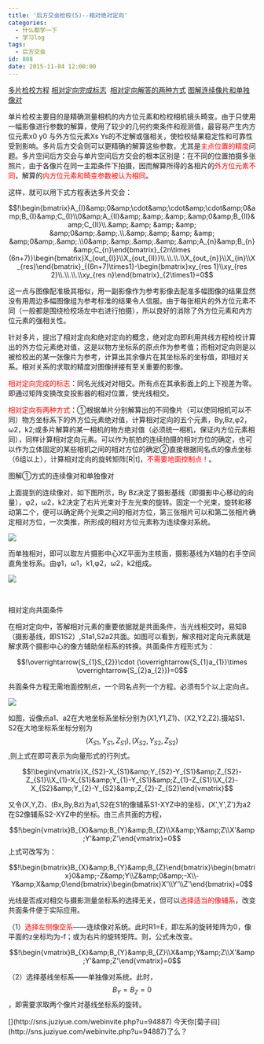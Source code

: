 ```yaml
---
title: '后方交会检校(5)--相对绝对定向'
categories:
  - 什么都学一下
  - 学习log
tags:
  - 后方交会
id: 808
date: 2015-11-04 12:00:00
---
```


[多片检校方程](#多片交会)&nbsp;[相对定向完成标志](#相对定向完成标志)&nbsp;&nbsp;[相对定向解答的两种方式](#两种方式)&nbsp;[图解连续像片和单独像对](#图解)

单片检校主要目的是精确测量相机的内方位元素和检校相机镜头畸变。由于只使用一幅影像进行参数的解算，使用了较少的几何约束条件和观测值，最容易产生内方位元素x0 y0 与外方位元素Xs Ys的不定解或强相关，使检校结果稳定性和可靠性受到影响。多片后方交会则可以更精确的解算这些参数，尤其是<font color="#FF0000">主点位置的精度</font>问题。多片空间后方交会与单片空间后方交会的根本区别是：在不同的位置拍摄多张照片，由于各像片在同一主距条件下拍摄，因而解算所得的各相片的<font color="#FF0000">外方位元素不同</font>，解算的<font color="#FF0000">内方位元素和畸变参数被认为相同</font>。

这样，就可以用下式方程表达<a name="多片交会">多片交会</a>：

$$!\begin{bmatrix}A_{I}&amp;0&amp;\cdot&amp;\cdot&amp;\cdot&amp;0&amp;B_{I}&amp;C_{I}\\0&amp;A_{II}&amp;.&amp;.&amp;.&amp;0&amp;B_{II}&amp;C_{II}\\.&amp;.&amp; &amp; &amp; &amp;0&amp;.&amp;.\\.&amp;.&amp; &amp; &amp; &amp;0&amp;.&amp;.\\0&amp;.&amp;.&amp;.&amp;.&amp;A_{n}&amp;B_{n}&amp;C_{n}\end{bmatrix}_{2n\times (6n+7)}\begin{bmatrix}X_{out_{I}}\\X_{out_{II}}\\.\\.\\.\\X_{out_{n}}\\X_{in}\\X_{res}\end{bmatrix}_{(6n+7)\times1}-\begin{bmatrix}xy_{res 1}\\xy_{res 2}\\.\\.\\.\\xy_{res n}\end{bmatrix}_{2\times1}=0$$

这一点与图像配准极其相似，用一副影像作为参考影像去配准多幅图像的结果显然没有用周边多幅图像组为参考标准的结果令人信服。由于每张相片的外方位元素不同（一般都是围绕检校场左中右进行拍摄），所以良好的消除了外方位元素和内方位元素的强相关性。

针对多片，提出了相对定向和绝对定向的概念，绝对定向即利用共线方程检校计算出的外方位元素绝对值，这是以物方坐标系的原点作为参考值；而相对定向则是以被检校出的某一张像片为参考，计算出其余像片在其坐标系的坐标值，即相对关系。相对关系的求取的精度对图像拼接有至关重要的影像。

<a name="相对定向完成标志"><font color="#FF0000">相对定向完成的标志</font></a>：同名光线对对相交。所有点在其承影面上的上下视差为零。即通过矩阵变换改变投影器的相对位置，使光线相交。<font color="#FF0000">&nbsp;&nbsp;&nbsp;</font>

<a name="两种方式"><font color="#FF0000">相对定向有两种方式</font></a>：①根据单片分别解算出的不同像片（可以使同相机可以不同）物方坐标系下的外方位元素绝对值，计算相对定向的五个元素，By,Bz,φ2，ω2，k2;或多片解算的某一相机的物方绝对值（必须统一相机，保证内方位元素相同），同样计算相对定向元素。可以作为航拍的连续拍摄的相对方位的确定，也可以作为立体固定的某些相机之间的相对方位的确定②直接根据同名点的像点坐标（6组以上），计算相对定向的旋转矩阵[R|t]，<font color="#FF0000">不需要地面控制点！</font>。

<a name="图解">图解①方式的连续像对和单独像对</a>

上面提到的连续像对，如下图所示，By Bz决定了摄影基线（即摄影中心移动的向量），φ2，ω2，k2决定了右片光束对于左光束的旋转。固定一个光束，旋转和移动第二个，便可以确定两个光束之间的相对方位，第三张相片可以和第二张相片确定相对方位，一次类推，所形成的相对方位元素称为连续像对系统。

![](http://ww4.sinaimg.cn/large/68eb7c93gw1eyb8jft5rpj20ln0fmgoj.jpg)

而单独相对，即可以取左片摄影中心XZ平面为主核面，摄影基线为X轴的右手空间直角坐标系。由φ1，ω1，k1,φ2，ω2，k2组成。

![](http://ww3.sinaimg.cn/large/68eb7c93gw1eyb93i6vwcj20lg0d0dii.jpg)

&nbsp;

相对定向共面条件

在相对定向中，答解相对元素的重要依据就是共面条件，当光线相交时，易知B（摄影基线，即S1S2）,S1a1,S2a2共面。如图可以看到，解求相对定向元素就是解求两个摄影中心的像方辅助坐标系的转换。共面条件方程形式为：

$$!\overrightarrow{S_{1}S_{2}}\cdot (\overrightarrow{S_{1}a_{1}}\times \overrightarrow{S_{2}a_{2}})=0$$

共面条件方程无需地面控制点，一个同名点列一个方程。必须有5个以上定向点。

![](http://ww4.sinaimg.cn/large/68eb7c93gw1eyb9drztouj20lz0ig782.jpg)

如图，设像点a1、a2在大地坐标系坐标分别为(X1,Y1,Z1)、(X2,Y2,Z2).摄站S1、S2在大地坐标系坐标分别为$$(X_{S1},Y_{S1},Z_{S1}),(X_{S2},Y_{S2},Z_{S2})$$,则上式在即可表示为向量形式的行列式。

$$!\begin{vmatrix}X_{S2}-X_{S1}&amp;Y_{S2}-Y_{S1}&amp;Z_{S2}-Z_{S1}\\X_{1}-X_{S1}&amp;Y_{1}-Y_{S1}&amp;Z_{1}-Z_{S1}\\X_{2}-X_{S2}&amp;Y_{2}-Y_{S2}&amp;Z_{2}-Z_{S2}\end{vmatrix}$$

又令(X,Y,Z)、(Bx,By,Bz)为a1,S2在S1的像辅系S1-XYZ中的坐标，(X',Y',Z')为a2在S2像辅系S2-XYZ中的坐标。由三点共面的方程，

$$!\begin{vmatrix}B_{X}&amp;B_{Y}&amp;B_{Z}\\X&amp;Y&amp;Z\\X'&amp;Y'&amp;Z'\end{vmatrix}=0$$上式可改写为：

$$!\begin{bmatrix}B_{X}&amp;B_{Y}&amp;B_{Z}\end{bmatrix}\begin{bmatrix}0&amp;-Z&amp;Y\\Z&amp;0&amp;-X\\-Y&amp;X&amp;0\end{bmatrix}\begin{bmatrix}X'\\Y'\\Z'\end{bmatrix}=0$$

光线是否成对相交与摄影测量坐标系的选择无关，但可以<font color="#FF0000">选择适当的像辅系</font>，改变共面条件便于实际应用。

（1）<font color="#FF0000">选择左侧像空系</font>——连续像对系统。此时R1=E，即左系的旋转矩阵为0，像平面的z坐标均为-f；或为右片的旋转矩阵。则，公式未改变。

$$!\begin{vmatrix}B_{X}&amp;B_{Y}&amp;B_{Z}\\X&amp;Y&amp;Z\\X'&amp;Y'&amp;Z'\end{vmatrix}=0$$

（2）选择基线坐标系——单独像对系统。此时，$$B_{Y}=B_{Z}=0$$，即需要求取两个像片对基线坐标系的旋转。

<div class="PoweredByWebStory" style="margin-top:15px;margin-bottom:10px">[](http://sns.juziyue.com/webinvite.php?u=94887)&nbsp;今天你[菊子曰](http://sns.juziyue.com/webinvite.php?u=94887)了么？</div>